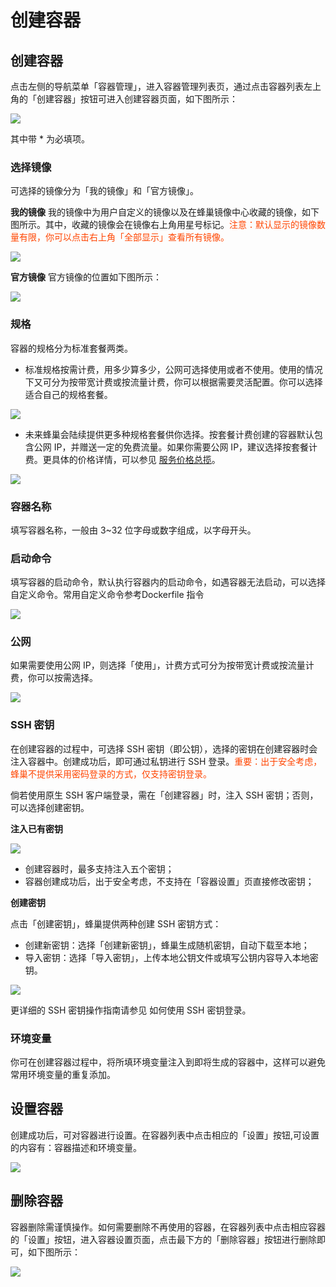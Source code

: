 # 创建容器

## 创建容器

点击左侧的导航菜单「容器管理」，进入容器管理列表页，通过点击容器列表左上角的「创建容器」按钮可进入创建容器页面，如下图所示：

![](../image/201607131039ds1.png)

其中带 * 为必填项。

### 选择镜像
可选择的镜像分为「我的镜像」和「官方镜像」。

**我的镜像**
我的镜像中为用户自定义的镜像以及在蜂巢镜像中心收藏的镜像，如下图所示。其中，收藏的镜像会在镜像右上角用星号标记。<font color="ff4500">注意：默认显示的镜像数量有限，你可以点击右上角「全部显示」查看所有镜像。</font>

![](../image/创建容器_我的镜像.png)

**官方镜像**
官方镜像的位置如下图所示：

![](../image/创建容器_官方镜像.png)

### 规格
容器的规格分为标准套餐两类。

* 标准规格按需计费，用多少算多少，公网可选择使用或者不使用。使用的情况下又可分为按带宽计费或按流量计费，你可以根据需要灵活配置。你可以选择适合自己的规格套餐。

![](../image/创建容器_标准计费.png)

* 未来蜂巢会陆续提供更多种规格套餐供你选择。按套餐计费创建的容器默认包含公网 IP，并赠送一定的免费流量。如果你需要公网 IP，建议选择按套餐计费。更具体的价格详情，可以参见 [服务价格总揽](https://c.163.com/price)。

![](../image/创建容器_套餐计费.png)

### 容器名称
填写容器名称，一般由 3~32 位字母或数字组成，以字母开头。

### 启动命令
填写容器的启动命令，默认执行容器内的启动命令，如遇容器无法启动，可以选择自定义命令。常用自定义命令参考Dockerfile 指令

![](../image/201607131047.png)

### 公网
如果需要使用公网 IP，则选择「使用」，计费方式可分为按带宽计费或按流量计费，你可以按需选择。

![](../image/创建容器_公网.png)

### SSH 密钥
在创建容器的过程中，可选择 SSH 密钥（即公钥），选择的密钥在创建容器时会注入容器中。创建成功后，即可通过私钥进行 SSH 登录。<font color="ff4500">重要：出于安全考虑，蜂巢不提供采用密码登录的方式，仅支持密钥登录。</font>

倘若使用原生 SSH 客户端登录，需在「创建容器」时，注入 SSH 密钥；否则，可以选择创建密钥。

**注入已有密钥**

![](../image/Ssh-key.png)

* 创建容器时，最多支持注入五个密钥；
* 容器创建成功后，出于安全考虑，不支持在「容器设置」页直接修改密钥；

**创建密钥**

点击「创建密钥」，蜂巢提供两种创建 SSH 密钥方式：

* 创建新密钥：选择「创建新密钥」，蜂巢生成随机密钥，自动下载至本地；
* 导入密钥：选择「导入密钥」，上传本地公钥文件或填写公钥内容导入本地密钥。

![](../image/如何使用SSH密钥登录.png)

更详细的 SSH 密钥操作指南请参见 如何使用 SSH 密钥登录。

### 环境变量
你可在创建容器过程中，将所填环境变量注入到即将生成的容器中，这样可以避免常用环境变量的重复添加。

## 设置容器

创建成功后，可对容器进行设置。在容器列表中点击相应的「设置」按钮,可设置的内容有：容器描述和环境变量。

![](../image/创建容器_设置容器.png)

## 删除容器

容器删除需谨慎操作。如何需要删除不再使用的容器，在容器列表中点击相应容器的「设置」按钮，进入容器设置页面，点击最下方的「删除容器」按钮进行删除即可，如下图所示：

![](../image/创建容器_删除容器.png)







































